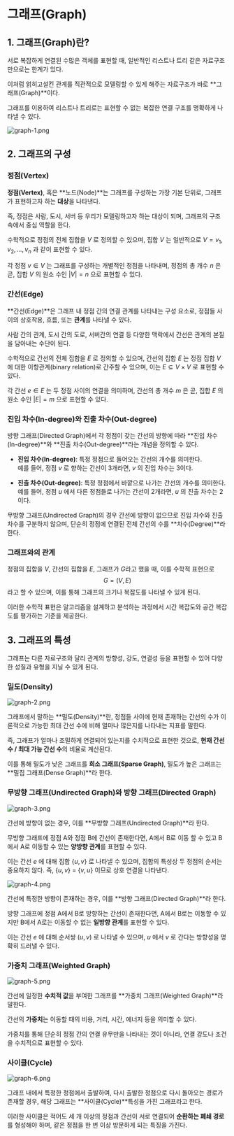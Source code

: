 # 그래프(Graph)

## 1. 그래프(Graph)란?

서로 복잡하게 연결된 수많은 객체를 표현할 때, 일반적인 리스트나 트리 같은 자료구조만으로는 한계가 있다.

이처럼 얽히고설킨 관계를 직관적으로 모델링할 수 있게 해주는 자료구조가 바로 **그래프(Graph)**이다.

그래프를 이용하여 리스트나 트리로는 표현할 수 없는 복잡한 연결 구조를 명확하게 나타낼 수 있다.

![graph-1.png](../assets/ch16_1_graph/graph-1.png)

## 2. 그래프의 구성

### 정점(Vertex)

**정점(Vertex)**, 혹은 **노드(Node)**는 그래프를 구성하는 가장 기본 단위로, 그래프가 표현하고자 하는 **대상**을 나타낸다.

즉, 정점은 사람, 도시, 서버 등 우리가 모델링하고자 하는 대상이 되며, 그래프의 구조 속에서 중심 역할을 한다.

수학적으로 정점의 전체 집합을 $V$ 로 정의할 수 있으며, 집합 $V$ 는 일반적으로 $V = {v_1, v_2, \dots, v_n}$ 과 같이 표현할 수 있다.

각 정점 $v \in V$ 는 그래프를 구성하는 개별적인 정점을 나타내며, 정점의 총 개수 $n$ 은 곧, 집합 $V$ 의 원소 수인 $|V| = n$ 으로 표현할 수 있다.

### 간선(Edge)

**간선(Edge)**은 그래프 내 정점 간의 연결 관계를 나타내는 구성 요소로, 정점들 사이의 상호작용, 흐름, 또는 **관계**를 나타낼 수 있다.

사람 간의 관계, 도시 간의 도로, 서버간의 연결 등 다양한 맥락에서 간선은 관계의 본질을 담아내는 수단이 된다.

수학적으로 간선의 전체 집합을 $E$ 로 정의할 수 있으며, 간선의 집합 $E$ 는 정점 집합 $V$ 에 대한 이항관계(binary relation)로 간주할 수 있으며, 이는 $E \subseteq V \times V$ 로 표현할 수 있다.

각 간선 $e \in E$ 는 두 정점 사이의 연결을 의미하며, 간선의 총 개수 $m$ 은 곧, 집합 $E$ 의 원소 수인 $|E| = m$ 으로 표현할 수 있다.

### 진입 차수(In-degree)와 진출 차수(Out-degree)

방향 그래프(Directed Graph)에서 각 정점이 갖는 간선의 방향에 따라 **진입 차수(In-degree)**와 **진출 차수(Out-degree)**라는 개념을 정의할 수 있다.

- **진입 차수(In-degree)**: 특정 정점으로 들어오는 간선의 개수를 의미한다.  
  예를 들어, 정점 $v$ 로 향하는 간선이 3개라면, $v$ 의 진입 차수는 3이다.

- **진출 차수(Out-degree)**: 특정 정점에서 바깥으로 나가는 간선의 개수를 의미한다.  
  예를 들어, 정점 $u$ 에서 다른 정점들로 나가는 간선이 2개라면, $u$ 의 진출 차수는 2이다.

무방향 그래프(Undirected Graph)의 경우 간선에 방향이 없으므로 진입 차수와 진출 차수를 구분하지 않으며, 단순히 정점에 연결된 전체 간선의 수를 **차수(Degree)**라 한다.

### 그래프와의 관계

정점의 집합을 $V$, 간선의 집합을 $E$, 그래프가 $G$라고 했을 때, 이를 수학적 표현으로 $$G = (V, E)$$ 라고 할 수 있으며, 이를 통해 그래프의 크기나 복잡도를 나타낼 수 있게 된다.

이러한 수학적 표현은 알고리즘을 설계하고 분석하는 과정에서 시간 복잡도와 공간 복잡도를 평가하는 기준을 제공한다.

## 3. 그래프의 특성

그래프는 다른 자료구조와 달리 관계의 방향성, 강도, 연결성 등을 표현할 수 있어 다양한 성질과 유형을 지닐 수 있게 된다.

### 밀도(Density)

![graph-2.png](../assets/ch16_1_graph/graph-2.png)

그래프에서 말하는 **밀도(Density)**란, 정점들 사이에 현재 존재하는 간선의 수가 이론적으로 가능한 최대 간선 수에 비해 얼마나 많은지를 나타내는 지표를 말한다.

즉, 그래프가 얼마나 조밀하게 연결되어 있는지를 수치적으로 표현한 것으로, **현재 간선 수 / 최대 가능 간선 수**의 비율로 계산된다.

이를 통해 밀도가 낮은 그래프를 **희소 그래프(Sparse Graph)**, 밀도가 높은 그래프는 **밀집 그래프(Dense Graph)**라 한다.

### 무방향 그래프(Undirected Graph)와 방향 그래프(Directed Graph)

![graph-3.png](../assets/ch16_1_graph/graph-3.png)

간선에 방향이 없는 경우, 이를 **무방향 그래프(Undirected Graph)**라 한다.

무방향 그래프에 정점 A와 정점 B에 간선이 존재한다면, A에서 B로 이동 할 수 있고 B에서 A로 이동할 수 있는 **양방향 관계**를 표현할 수 있다.

이는 간선 $e$ 에 대해 집합 {$u, v$} 로 나타낼 수 있으며, 집합의 특성상 두 정점의 순서는 중요하지 않다. 즉, {$u, v$} = {$v, u$} 이므로 상호 연결을 나타낸다.

![graph-4.png](../assets/ch16_1_graph/graph-4.png)

간선에 특정한 방향이 존재하는 경우, 이를 **방향 그래프(Directed Graph)**라 한다.

방향 그래프에 정점 A에서 B로 방향하는 간선이 존재한다면, A에서 B로는 이동할 수 있지만 B에서 A로는 이동할 수 없는 **일방향 관계**를 표현할 수 있다.

이는 간선 $e$ 에 대해 순서쌍 $(u, v)$ 로 나타낼 수 있으며, $u$ 에서 $v$ 로 간다는 방향성을 명확히 드러낼 수 있다.

### 가중치 그래프(Weighted Graph)

![graph-5.png](../assets/ch16_1_graph/graph-5.png)

간선에 일정한 **수치적 값**을 부여한 그래프를 **가중치 그래프(Weighted Graph)**라 말한다.

간선의 **가중치**는 이동할 때의 비용, 거리, 시간, 에너지 등을 의미할 수 있다.

가중치를 통해 단순히 정점 간의 연결 유무만을 나타내는 것이 아니라, 연결 강도나 조건을 수치적으로 표현할 수 있다.

### 사이클(Cycle)

![graph-6.png](../assets/ch16_1_graph/graph-6.png)

그래프 내에서 특정한 정점에서 출발하여, 다시 출발한 정점으로 다시 돌아오는 경로가 존재할 경우, 해당 그래프는 **사이클(Cycle)**특성을 가진 그래프라고 한다.

이러한 사이클은 적어도 세 개 이상의 정점과 간선이 서로 연결되어 **순환하는 폐쇄 경로**를 형성해야 하며, 같은 정점을 한 번 이상 방문하게 되는 특징을 가진다.
